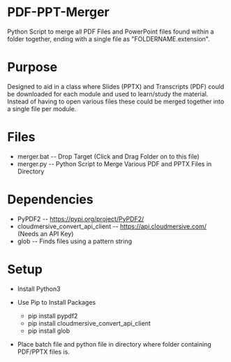 # PDF-PPT-Merger
Python Script to merge all PDF Files and PowerPoint files found within a folder together, ending with a single file as "FOLDERNAME.extension".

# Purpose
Designed to aid in a class where Slides (PPTX) and Transcripts (PDF) could be downloaded for each module and used to learn/study the material. Instead of having to open various files these could be merged together into a single file per module. 

# Files
* merger.bat -- Drop Target (Click and Drag Folder on to this file)
* merger.py  -- Python Script to Merge Various PDF and PPTX Files in Directory

# Dependencies
* PyPDF2 -- https://pypi.org/project/PyPDF2/
* cloudmersive_convert_api_client -- https://api.cloudmersive.com/ (Needs an API Key)
* glob -- Finds files using a pattern string

# Setup
* Install Python3

* Use Pip to Install Packages
  * pip install pypdf2
  * pip install cloudmersive_convert_api_client
  * pip install glob

* Place batch file and python file in directory where folder containing PDF/PPTX files is. 

